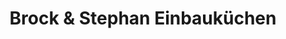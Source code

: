 ---
title: "Brock & Stephan Einbauküchen"
url: /berlin/brock-und-stephan-einbaukuechen/
shop: Küchen
---